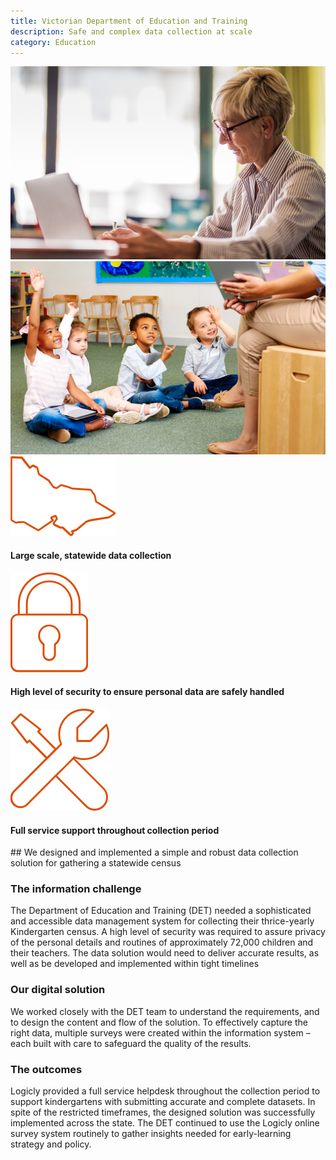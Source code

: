 ```yaml
---
title: Victorian Department of Education and Training
description: Safe and complex data collection at scale
category: Education
---
```

<div class="grid grid-cols-12">

<div class="col-span-12 project-images">
    <img src="/Projects/Images/11_Victorian_Department_of_Education_and_Training/Victorian-Department-of-Education-and-Training-teacher-working-on-computer.jpg" />
    <img src="/Projects/Images/11_Victorian_Department_of_Education_and_Training/Victorian-Department-of-Education-and-Training-students-looking-up-to-teacher.jpg" />
</div>

<div class="col-span-3 icons-sidebar">
<div>

<img src="/Projects/Icons/11_Victorian_Department_of_Education_and_Training/Large_scale_statewide_data_collection.svg" />

#### Large scale, statewide data collection

</div>
<div>

<img src="/Projects/Icons/11_Victorian_Department_of_Education_and_Training/High_level_of_security_to_ensure_personal_data.svg" />

#### High level of security to ensure personal data are safely handled

</div>
<div>

<img src="/Projects/Icons/11_Victorian_Department_of_Education_and_Training/Full_service_support.svg" />

#### Full service support throughout collection period

</div>
</div>

<div class="col-span-9 project-text">
<div>
## We designed and implemented a simple and robust data collection solution for gathering a statewide census

### The information challenge
The Department of Education and Training (DET) needed a sophisticated and accessible data management system for collecting their thrice-yearly Kindergarten census.
A high level of security was required to assure privacy of the personal details and routines of approximately 72,000 children and their teachers.
The data solution would need to deliver accurate results, as well as be developed and implemented within tight timelines

### Our digital solution
We worked closely with the DET team to understand the requirements, and to design the content and flow of the solution.
To effectively capture the right data, multiple surveys were created within the information system – each built with care to safeguard the quality of the results.

### The outcomes

Logicly provided a full service helpdesk throughout the collection period to support kindergartens with submitting accurate and complete datasets.
In spite of the restricted timeframes, the designed solution was successfully implemented across the state.
The DET continued to use the Logicly online survey system routinely to gather insights needed for early-learning strategy and policy.


</div>
</div>
</div>
